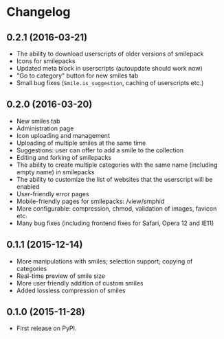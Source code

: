 # Changelog


## 0.2.1 (2016-03-21)

* The ability to download userscripts of older versions of smilepack
* Icons for smilepacks
* Updated meta block in userscripts (autoupdate should work now)
* "Go to category" button for new smiles tab
* Small bug fixes (`Smile.is_suggestion`, caching of userscripts etc.)


## 0.2.0 (2016-03-20)

* New smiles tab
* Administration page
* Icon uploading and management
* Uploading of multiple smiles at the same time
* Suggestions: user can offer to add a smile to the collection
* Editing and forking of smilepacks
* The ability to create multiple categories with the same name (including empty name) in smilepacks
* The ability to customize the list of websites that the userscript will be enabled
* User-friendly error pages
* Mobile-friendly pages for smilepacks: /view/smphid
* More configurable: compression, chmod, validation of images, favicon etc.
* Many bug fixes (including frontend fixes for Safari, Opera 12 and IE11)


## 0.1.1 (2015-12-14)

* More manipulations with smiles; selection support; copying of categories
* Real-time preview of smile size
* More user friendly addition of custom smiles
* Added lossless compression of smiles


## 0.1.0 (2015-11-28)

* First release on PyPI.
